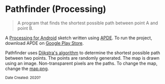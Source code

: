 # Pathfinder (Processing)
> A program that finds the shortest possible path between point A and point B.

A [Processing for Android](https://android.processing.org/) sketch written using [APDE](https://github.com/Calsign/APDE).
To run the project, download APDE on [Google Play Store](https://play.google.com/store/apps/details?id=com.calsignlabs.apde).

Pathfinder uses [Dijkstra's algorithm](https://en.wikipedia.org/wiki/Dijkstra%27s_algorithm) to determine the shortest possible path between two points.
The points are randomly generated.
The map is drawn using an image. Non-transparent pixels are the paths.
To change the map, change the [map.png](data/map.png).

<sub>Date Created: 2020?</sub>
